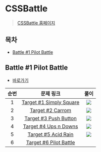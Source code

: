 # CSSBattle

> [CSSBattle 홈페이지](https://cssbattle.dev/)

## 목차

* [Battle #1 Pilot Battle](#battle-1-pilot-battle)

## Battle #1 Pilot Battle

* [바로가기](./battle-1)

| 순번 |                        문제 링크                        |                             풀이                             |
| :--: | :-----------------------------------------------------: | :----------------------------------------------------------: |
|  1   | [Target #1 Simply Square](https://cssbattle.dev/play/1) | [<img src="https://icongr.am/devicon/css3-original-wordmark.svg?size=30&color=currentColor">](https://github.com/mooyeon-choi/TIL/tree/master/web/frontend/css-battle/battle-1#target-1-simply-square) |
|  2   |    [Target #2 Carrom](https://cssbattle.dev/play/2)     | [<img src="https://icongr.am/devicon/css3-original-wordmark.svg?size=30&color=currentColor">](https://github.com/mooyeon-choi/TIL/tree/master/web/frontend/css-battle/battle-1#target-2-carrom) |
|  3   |  [Target #3 Push Button](https://cssbattle.dev/play/3)  | [<img src="https://icongr.am/devicon/css3-original-wordmark.svg?size=30&color=currentColor">](https://github.com/mooyeon-choi/TIL/tree/master/web/frontend/css-battle/battle-1#target-3-push-button) |
|  4   |  [Target #4 Ups n Downs](https://cssbattle.dev/play/4)  | [<img src="https://icongr.am/devicon/css3-original-wordmark.svg?size=30&color=currentColor">](https://github.com/mooyeon-choi/TIL/tree/master/web/frontend/css-battle/battle-1#target-4-ups-n-downs) |
|  5   |   [Target #5 Acid Rain](https://cssbattle.dev/play/5)   | [<img src="https://icongr.am/devicon/css3-original-wordmark.svg?size=30&color=currentColor">](https://github.com/mooyeon-choi/TIL/tree/master/web/frontend/css-battle/battle-1#target-5-acid-rain) |
|  6   | [Target #6 Pilot Battle](https://cssbattle.dev/play/6)  |                                                              |

